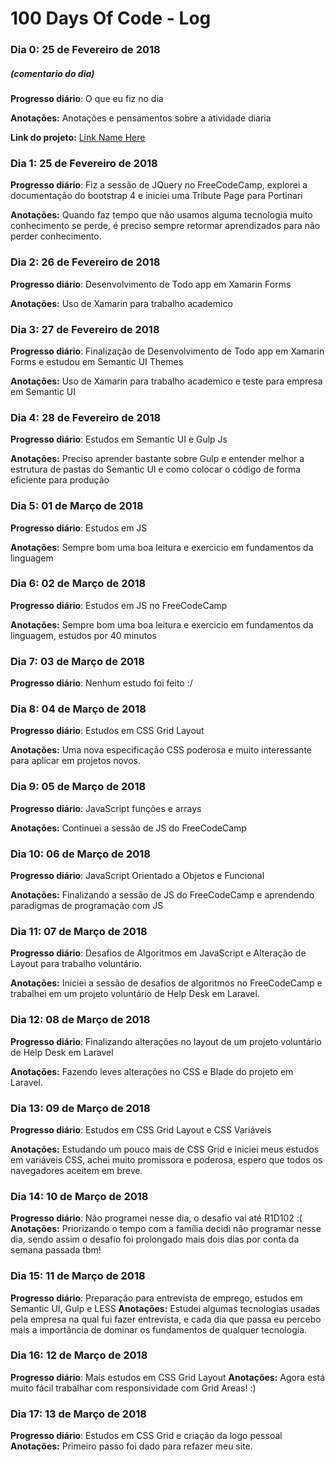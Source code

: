 # 100 Days Of Code - Log

### Dia 0: 25 de Fevereiro de 2018
##### (comentario do dia)

**Progresso diário**: O que eu fiz no dia

**Anotações:** Anotações e pensamentos sobre a atividade diaria

**Link do projeto:** [Link Name Here](http://www.example.com)


### Dia 1: 25 de Fevereiro de 2018

**Progresso diário**: Fiz a sessão de JQuery no FreeCodeCamp, explorei a documentação do bootstrap 4 e iniciei uma Tribute Page para Portinari

**Anotações:** Quando faz tempo que não usamos alguma tecnologia muito conhecimento se perde, é preciso sempre retormar aprendizados para não perder conhecimento.

### Dia 2: 26 de Fevereiro de 2018

**Progresso diário**: Desenvolvimento de Todo app em Xamarin Forms

**Anotações:** Uso de Xamarin para trabalho academico

### Dia 3: 27 de Fevereiro de 2018

**Progresso diário**: Finalização de Desenvolvimento de Todo app em Xamarin Forms e estudou em Semantic UI Themes

**Anotações:** Uso de Xamarin para trabalho academico e teste para empresa em Semantic UI

### Dia 4: 28 de Fevereiro de 2018

**Progresso diário**: Estudos em Semantic UI e Gulp Js

**Anotações:** Preciso aprender bastante sobre Gulp e entender melhor a estrutura de pastas do Semantic UI e como colocar o código de forma eficiente para produção

### Dia 5: 01 de Março de 2018

**Progresso diário**: Estudos em JS

**Anotações:** Sempre bom uma boa leitura e exercicio em fundamentos da linguagem

### Dia 6: 02 de Março de 2018

**Progresso diário**: Estudos em JS no FreeCodeCamp

**Anotações:** Sempre bom uma boa leitura e exercicio em fundamentos da linguagem, estudos por 40 minutos

### Dia 7: 03 de Março de 2018

**Progresso diário**: Nenhum estudo foi feito :/ 

### Dia 8: 04 de Março de 2018

**Progresso diário**: Estudos em CSS Grid Layout

**Anotações:** Uma nova especificação CSS poderosa e muito interessante para aplicar em projetos novos. 

### Dia 9: 05 de Março de 2018

**Progresso diário**: JavaScript funções e arrays

**Anotações:** Continuei a sessão de JS do FreeCodeCamp 

### Dia 10: 06 de Março de 2018

**Progresso diário**: JavaScript Orientado a Objetos e Funcional

**Anotações:** Finalizando a sessão de JS do FreeCodeCamp e aprendendo paradigmas de programação com JS 

### Dia 11: 07 de Março de 2018

**Progresso diário**: Desafios de Algoritmos em JavaScript e Alteração de Layout para trabalho voluntário.

**Anotações:** Iniciei a sessão de desafios de algoritmos no FreeCodeCamp e trabalhei em um projeto voluntário de Help Desk em Laravel. 

### Dia 12: 08 de Março de 2018

**Progresso diário**: Finalizando alterações no layout de um projeto voluntário de Help Desk em Laravel

**Anotações:** Fazendo leves alterações no CSS e Blade do projeto em Laravel. 

### Dia 13: 09 de Março de 2018

**Progresso diário**: Estudos em CSS Grid Layout e CSS Variáveis 

**Anotações:** Estudando um pouco mais de CSS Grid e iniciei meus estudos em variáveis CSS, achei muito promissora e poderosa, espero que todos os navegadores aceitem em breve.  

### Dia 14: 10 de Março de 2018

**Progresso diário**: Não programei nesse dia, o desafio vai até R1D102 :(
**Anotações:** Priorizando o tempo com a família decidi não programar nesse dia, sendo assim o desafio foi prolongado mais dois dias por conta da semana passada tbm! 

### Dia 15: 11 de Março de 2018

**Progresso diário**: Preparação para entrevista de emprego, estudos em Semantic UI, Gulp e LESS
**Anotações:** Estudei algumas tecnologias usadas pela empresa na qual fui fazer entrevista, e cada dia que passa eu percebo mais a importância de dominar os fundamentos de qualquer tecnologia. 

### Dia 16: 12 de Março de 2018

**Progresso diário**: Mais estudos em CSS Grid Layout
**Anotações:** Agora está muito fácil trabalhar com responsividade com Grid Areas! :)


### Dia 17: 13 de Março de 2018

**Progresso diário**: Estudos em CSS Grid e criação da logo pessoal
**Anotações:** Primeiro passo foi dado para refazer meu site.

